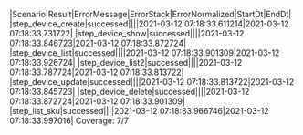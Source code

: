 |Scenario|Result|ErrorMessage|ErrorStack|ErrorNormalized|StartDt|EndDt|
|step_device_create|successed||||2021-03-12 07:18:33.611214|2021-03-12 07:18:33.731722|
|step_device_show|successed||||2021-03-12 07:18:33.846723|2021-03-12 07:18:33.872724|
|step_device_list|successed||||2021-03-12 07:18:33.901309|2021-03-12 07:18:33.926724|
|step_device_list2|successed||||2021-03-12 07:18:33.787724|2021-03-12 07:18:33.813722|
|step_device_update|successed||||2021-03-12 07:18:33.813722|2021-03-12 07:18:33.845723|
|step_device_delete|successed||||2021-03-12 07:18:33.872724|2021-03-12 07:18:33.901309|
|step_list_sku|successed||||2021-03-12 07:18:33.966746|2021-03-12 07:18:33.997016|
Coverage: 7/7
